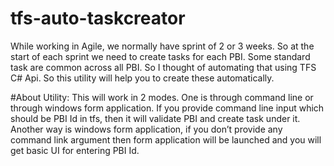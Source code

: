 # tfs-auto-taskcreator

While working in Agile, we normally have sprint of 2 or 3 weeks. 
So at the start of each sprint we need to create tasks for each PBI. Some standard task are common across all PBI. So I thought of automating that using TFS C# Api. So this utility will help you to create these automatically.

#About Utility:
This will work in 2 modes. One is through command line or through windows form application. If you provide command line input which should be PBI Id in tfs, then it will validate PBI and create task under it. Another way is windows form application, if you don’t provide any command link argument then form application will be launched and you will get basic UI for entering PBI Id. 

